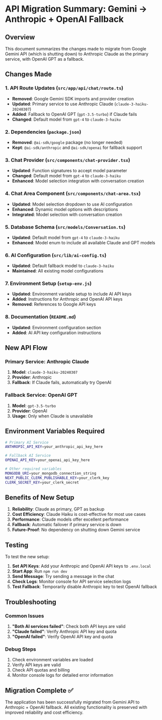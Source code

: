 # API Migration Summary: Gemini → Anthropic + OpenAI Fallback

## Overview
This document summarizes the changes made to migrate from Google Gemini API (which is shutting down) to Anthropic Claude as the primary service, with OpenAI GPT as a fallback.

## Changes Made

### 1. API Route Updates (`src/app/api/chat/route.ts`)
- **Removed**: Google Gemini SDK imports and provider creation
- **Updated**: Primary service to use Anthropic Claude (`claude-3-haiku-20240307`)
- **Added**: Fallback to OpenAI GPT (`gpt-3.5-turbo`) if Claude fails
- **Changed**: Default model from `gpt-4` to `claude-3-haiku`

### 2. Dependencies (`package.json`)
- **Removed**: `@ai-sdk/google` package (no longer needed)
- **Kept**: `@ai-sdk/anthropic` and `@ai-sdk/openai` for fallback support

### 3. Chat Provider (`src/components/chat-provider.tsx`)
- **Updated**: Function signatures to accept model parameter
- **Changed**: Default model from `gpt-4` to `claude-3-haiku`
- **Enhanced**: Model selection integration with conversation creation

### 4. Chat Area Component (`src/components/chat-area.tsx`)
- **Updated**: Model selection dropdown to use AI configuration
- **Enhanced**: Dynamic model options with descriptions
- **Integrated**: Model selection with conversation creation

### 5. Database Schema (`src/models/Conversation.ts`)
- **Updated**: Default model from `gpt-4` to `claude-3-haiku`
- **Enhanced**: Model enum to include all available Claude and GPT models

### 6. AI Configuration (`src/lib/ai-config.ts`)
- **Updated**: Default fallback model to `claude-3-haiku`
- **Maintained**: All existing model configurations

### 7. Environment Setup (`setup-env.js`)
- **Updated**: Environment variable setup to include AI API keys
- **Added**: Instructions for Anthropic and OpenAI API keys
- **Removed**: References to Google API keys

### 8. Documentation (`README.md`)
- **Updated**: Environment configuration section
- **Added**: AI API key configuration instructions

## New API Flow

### Primary Service: Anthropic Claude
1. **Model**: `claude-3-haiku-20240307`
2. **Provider**: Anthropic
3. **Fallback**: If Claude fails, automatically try OpenAI

### Fallback Service: OpenAI GPT
1. **Model**: `gpt-3.5-turbo`
2. **Provider**: OpenAI
3. **Usage**: Only when Claude is unavailable

## Environment Variables Required

```bash
# Primary AI Service
ANTHROPIC_API_KEY=your_anthropic_api_key_here

# Fallback AI Service
OPENAI_API_KEY=your_openai_api_key_here

# Other required variables
MONGODB_URI=your_mongodb_connection_string
NEXT_PUBLIC_CLERK_PUBLISHABLE_KEY=your_clerk_key
CLERK_SECRET_KEY=your_clerk_secret
```

## Benefits of New Setup

1. **Reliability**: Claude as primary, GPT as backup
2. **Cost Efficiency**: Claude Haiku is cost-effective for most use cases
3. **Performance**: Claude models offer excellent performance
4. **Fallback**: Automatic failover if primary service is down
5. **Future-Proof**: No dependency on shutting down Gemini service

## Testing

To test the new setup:

1. **Set API Keys**: Add your Anthropic and OpenAI API keys to `.env.local`
2. **Start App**: Run `npm run dev`
3. **Send Message**: Try sending a message in the chat
4. **Check Logs**: Monitor console for API service selection logs
5. **Test Fallback**: Temporarily disable Anthropic key to test OpenAI fallback

## Troubleshooting

### Common Issues

1. **"Both AI services failed"**: Check both API keys are valid
2. **"Claude failed"**: Verify Anthropic API key and quota
3. **"OpenAI failed"**: Verify OpenAI API key and quota

### Debug Steps

1. Check environment variables are loaded
2. Verify API keys are valid
3. Check API quotas and billing
4. Monitor console logs for detailed error information

## Migration Complete ✅

The application has been successfully migrated from Gemini API to Anthropic + OpenAI fallback. All existing functionality is preserved with improved reliability and cost efficiency.
